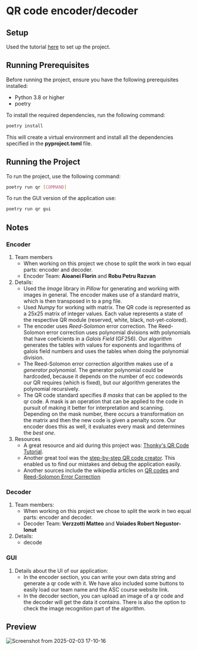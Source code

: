# QR code encoder/decoder

## Setup

Used the tutorial [here](https://cjolowicz.github.io/posts/hypermodern-python-01-setup/) to set up the project.

## Running Prerequisites

Before running the project, ensure you have the following prerequisites installed:

- Python 3.8 or higher
- poetry

To install the required dependencies, run the following command:

```sh
poetry install
```

This will create a virtual environment and install all the dependencies specified in the **pyproject.toml** file.

## Running the Project

To run the project, use the following command:

```sh
poetry run qr [COMMAND]
```

To run the GUI version of the application use:
```sh
poetry run qr gui
```

## Notes
### Encoder
1. Team members
    - When working on this project we chose to split the work in two equal parts: encoder and decoder.
    - Encoder Team: **Aioanei Florin** and **Robu Petru Razvan**
2. Details: 
    - Used the *Image* library in *Pillow* for generating and working with images in general. The encoder makes use of a standard matrix, which is then transposed in to a png file.
    - Used *Numpy* for working with matrix. The QR code is represented as a 25x25 matrix of integer values. Each value represents a state of the respective QR module (reserved, white, black, not-yet-colored).
    - The encoder uses *Reed-Solomon* error correction. The Reed-Solomon error correction uses polynomial divisions with polynomials that have coeficients in a *Galois Field* (GF256). Our algorithm generates the tables with values for exponents and logarithms of galois field numbers and uses the tables when doing the polynomial division.
    - The Reed-Solomon error correction algorithm makes use of a *generator polynomial*. The generator polynomial could be hardcoded, because it depends on the number of ecc codewords our QR requires (which is fixed), but our algorithm generates the polynomial recursively.
    - The QR code standard specifies *8 masks* that can be applied to the qr code. A mask is an operation that can be applied to the code in pursuit of making it better for interpretation and scanning. Depending on the mask number, there occurs a transformation on the matrix and then the new code is given a penalty score. Our encoder does this as well, it evaluates every mask and determines the *best one*.
3. Resources
   - A great resource and aid during this project was: [Thonky's QR Code Tutorial](https://www.thonky.com/qr-code-tutorial/).
   - Another great tool was the [step-by-step QR code creator](https://www.nayuki.io/page/creating-a-qr-code-step-by-step). This enabled us to find our mistakes and debug the application easily.
   - Another sources include the wikipedia articles on [QR codes](https://en.wikipedia.org/wiki/QR_code) and [Reed-Solomon Error Correction](https://en.wikipedia.org/wiki/Reed%E2%80%93Solomon_error_correction)

### Decoder
1. Team members:
   - When working on this project we chose to split the work in two equal parts: encoder and decoder.
   - Decoder Team: **Verzzotti Matteo** and **Voiades Robert Negustor-Ionut**
3. Details:
   - decode
### GUI
1. Details about the UI of our application:
    - In the encoder section, you can write your own data string and generate a qr code with it. We have also included some buttons to easily load our team name and the ASC course website link.
    - In the decoder section, you can upload an image of a qr code and the decoder will get the data it contains. There is also the option to check the image recognition part of the algorithm.

## Preview
![Screenshot from 2025-02-03 17-10-16](https://github.com/user-attachments/assets/a245dee3-b46f-4b80-8245-a45cafebadad)
